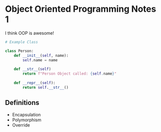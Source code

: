 # Object Oriented Programming Notes 1

I think OOP is awesome!

```python 
# Example Class

class Person:
    def __init__(self, name):
        self.name = name
        
    def __str__(self)
        return f"Person Object called: {self.name}"
        
    def __repr__(self):
        return self.__str__()

```

## Definitions
- Encapsulation
- Polymorphism
- Override
